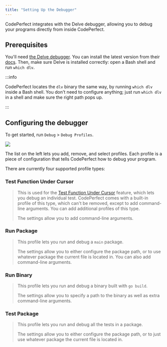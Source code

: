 ```yaml
---
title: "Setting Up the Debugger"
---
```


CodePerfect integrates with the Delve debugger, allowing you to debug your
programs directly from inside CodePerfect.

## Prerequisites

You'll need [the Delve debugger](https://github.com/go-delve/delve). You can
install the latest version from their
[docs](https://github.com/go-delve/delve/blob/master/Documentation/installation/README.md).
Then, make sure Delve is installed correctly: open a Bash shell and run
`which dlv`.

:::info

CodePerfect locates the `dlv` binary the same way, by running `which dlv` inside
a Bash shell. You don't need to configure anything; just run `which dlv` in a
shell and make sure the right path pops up.

:::

## Configuring the debugger

To get started, run `Debug` &gt; `Debug Profiles`.

![](/debug-profiles.png)

The list on the left lets you add, remove, and select profiles. Each profile is
a piece of configuration that tells CodePerfect how to debug your program.

There are currently four supported profile types:

### Test Function Under Cursor

> This is used for the [Test Function Under Cursor](/docs/debug-a-test) feature,
> which lets you debug an individual test. CodePerfect comes with a built-in
> profile of this type, which can't be removed, except to add command-line
> arguments. You can add additional profiles of this type.
>
> The settings allow you to add command-line arguments.

### Run Package

> This profile lets you run and debug a `main` package.
>
> The settings allow you to either configure the package path, or to use
> whatever package the current file is located in. You can also add command-line
> arguments.

### Run Binary

> This profile lets you run and debug a binary built with `go build`.
>
> The settings allow you to specify a path to the binary as well as extra
> command-line arguments.

### Test Package

> This profile lets you run and debug all the tests in a package.
>
> The settings allow you to either configure the package path, or to just use
> whatever package the current file is located in.
